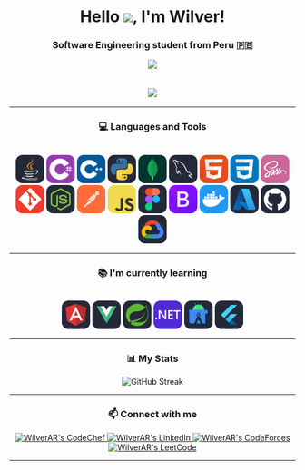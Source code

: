 <h1 align="center">Hello <img src="https://media.giphy.com/media/hvRJCLFzcasrR4ia7z/giphy.gif" width="35">, I'm Wilver!</h1>
<h3 align="center">Software Engineering student from Peru 🇵🇪</h3>
<p align="center">
    <img src="https://readme-typing-svg.herokuapp.com?font=Arial&color=ffffff&size=25&center=true&vCenter=true&width=600&height=100&lines=Software+Engineering+student+from+Peru+%">
</p>



<br>

<div id="header" align="center">
  <img src="https://media.giphy.com/media/26tn33aiTi1jkl6H6/giphy.gif" width="250"/>
</div>

<hr>

<div align="center">
  <h3>💻 Languages and Tools</h3>
  <br>
  <div>
    <img src="https://github.com/tandpfun/skill-icons/blob/main/icons/Java-Dark.svg" title="Java" alt="Java" width="50" height="50">
    <img src="https://github.com/tandpfun/skill-icons/blob/main/icons/CS.svg" title="CSharp" alt="CSharp" width="50" height="50">
    <img src="https://github.com/tandpfun/skill-icons/blob/main/icons/CPP.svg" title="C++" alt="C++" width="50" height="50">
    <img src="https://github.com/tandpfun/skill-icons/blob/main/icons/Python-Dark.svg" title="Python" alt="Python" width="50" height="50">
    <img src="https://github.com/tandpfun/skill-icons/blob/main/icons/MongoDB.svg" title="MongoDB" alt="MongoDB" width="50" height="50">
    <img src="https://github.com/tandpfun/skill-icons/blob/main/icons/MySQL-Dark.svg" title="MySQL" alt="MySQL" width="50" height="50">
    <img src="https://github.com/tandpfun/skill-icons/blob/main/icons/HTML.svg" title="HTML5" alt="HTML5" width="50" height="50">
    <img src="https://github.com/tandpfun/skill-icons/blob/main/icons/CSS.svg" title="CSS" alt="CSS" width="50" height="50">
    <img src="https://github.com/tandpfun/skill-icons/blob/main/icons/Sass.svg" title="Sass" alt="Sass" width="50" height="50">
    <img src="https://github.com/tandpfun/skill-icons/blob/main/icons/Git.svg" title="Git" alt="Git" width="50" height="50">
    <img src="https://github.com/tandpfun/skill-icons/blob/main/icons/NodeJS-Dark.svg" title="NodeJS" alt="NodeJS" width="50" height="50">
    <img src="https://github.com/tandpfun/skill-icons/blob/main/icons/Postman.svg" title="Postman" alt="Postman" width="50" height="50">
    <img src="https://github.com/tandpfun/skill-icons/blob/main/icons/JavaScript.svg" title="JavaScript" alt="JavaScript" width="50" height="50">
    <img src="https://github.com/tandpfun/skill-icons/blob/main/icons/Figma-Dark.svg" title="Figma" alt="Figma" width="50" height="50">
    <img src="https://github.com/tandpfun/skill-icons/blob/main/icons/Bootstrap.svg" title="Figma" alt="Figma" width="50" height="50">
    <img src="https://github.com/tandpfun/skill-icons/blob/main/icons/Docker.svg" title="Docker" alt="Dodcker" width="50" height="50">
    <img src="https://github.com/tandpfun/skill-icons/blob/main/icons/Azure-Dark.svg" title="Azure" alt="Azure" width="50" height="50">
    <img src="https://github.com/tandpfun/skill-icons/blob/main/icons/Github-Dark.svg" title="Github" alt="Github" width="50" height="50">
    <img src="https://github.com/tandpfun/skill-icons/blob/main/icons/GCP-Dark.svg" title="Google Cloud Platform" alt="Google Cloud Platform" width="50" height="50">
  </div>
</div>

<hr>

<div align="center">
  <h3>📚 I'm currently learning</h3>
  <br>
  <div>
    <img src="https://github.com/tandpfun/skill-icons/blob/main/icons/Angular-Dark.svg" title="AngularTS" alt="AngularTS" width="50" height="50">
    <img src="https://github.com/tandpfun/skill-icons/blob/main/icons/VueJS-Dark.svg" title="VueJS" alt="VueJS" width="50" height="50">
    <img src="https://github.com/tandpfun/skill-icons/blob/main/icons/Spring-Dark.svg" title="SpringBoot" alt="SpringBoot" width="50" height="50">
    <img src="https://github.com/tandpfun/skill-icons/blob/main/icons/DotNet.svg" title=".Net" alt=".Net" width="50" height="50">
    <img src="https://github.com/tandpfun/skill-icons/blob/main/icons/AndroidStudio-Dark.svg" title="Android Studio" alt="Android Studio" width="50" height="50">
    <img src="https://github.com/tandpfun/skill-icons/blob/main/icons/Flutter-Dark.svg" title="Flutter" alt="Flutter" width="50" height="50">
  </div>
</div>

<hr>


<div align="center">
  <h3>📊 My Stats</h3>
  <img src="http://github-readme-streak-stats.herokuapp.com?user=WilverAR&theme=gotham&hide_border=true&border_radius=2&card_width=1000" alt="GitHub Streak"/>
  <!-- 
  <hr>
  <img src="https://github-readme-stats.vercel.app/api?username=WilverAR&show_icons=true&theme=merko" alt="GitHub Stats"/>
  <hr>
  <img src="https://github-readme-stats.vercel.app/api/top-langs/?username=WilverAR&layout=donut&theme=merko" alt="Most Used Languages"/>
  -->
</div>

<hr>

<div align="center">
  <h3>📫 Connect with me</h3>
  <a href="https://www.codechef.com/users/wilverar_20" alt="CodeChef" target="_blank">
    <img src="https://img.shields.io/badge/CodeChef-%23B92B27?style=for-the-badge&logo=codechef&logoColor=white" alt="WilverAR's CodeChef" style="max-width: 100%;">
  </a>
  <a href="https://linkedin.com/in/wilver-arana-r-492a79225" alt="LinkedIn" target="_blank">
    <img src="https://img.shields.io/badge/LinkedIn-darkblue?style=for-the-badge&logo=linkedin&logoColor=white" alt="WilverAR's LinkedIn" style="max-width: 100%;">
  </a>
  <a href="https://codeforces.com/profile/Wilver_A.R." alt="CodeForces" target="_blank">
    <img src="https://img.shields.io/badge/Codeforces-green?style=for-the-badge&logo=codeforces&logoColor=white" alt="WilverAR's CodeForces" style="max-width: 100%;">
  </a>
  <a href="https://leetcode.com/WilverAR/" alt="LeetCode" target="_blank">
    <img src="https://img.shields.io/badge/LeetCode-FFA116?style=for-the-badge&logo=leetcode&logoColor=white" alt="WilverAR's LeetCode" style="max-width: 100%;">
  </a>
</div>
    
<hr>

